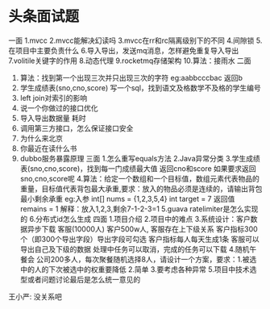 # 头条面试题

一面
1.mvcc
2.mvcc能解决幻读吗
3.mvcc在rr和rc隔离级别下的不同
4.间隙锁
5.在项目中主要负责什么
6.导入导出，发送mq消息，怎样避免重复导入导出
7.volitile关键字的作用
8.动态代理
9.rocketmq存储架构
10.算法：接雨水
二面

1. 算法：找到第一个出现三次并只出现三次的字符 eg:aabbcccbac 返回b
2. 学生成绩表(sno,cno,score) 写一个sql，找到语文及格数学不及格的学生编号
3. left join对索引的影响
4. 说一个你做过的接口优化
5. 导入导出数据量 耗时
6. 调用第三方接口，怎么保证接口安全
7. 为什么来北京
8. 你最近在读什么书
9. dubbo服务暴露原理
三面
1.怎么重写equals方法
2.Java异常分类
3.学生成绩表(sno,cno,score)，找到每一门成绩最大值 返回cno和score 如果要求返回sno,cno,score呢
4.算法：给定一个数组和一个目标值，数组元素代表物品的重量，目标值代表背包最大承重,要求：放入的物品必须是连续的，请输出背包最小剩余承重 eg:入参 int[] nums  = {1,2,3,5,4} int target = 7 返回值 remains = 1 解释：放入1,2,3,剩余7-1-2-3=1
5.guava ratelimiter是怎么实现的
6.分布式id怎么生成
四面
1.项目介绍
2.项目中的难点
3.系统设计：客户数据异步下载 客服(10000人) 客户500w人, 客服存在上下级关系 客户指标300个（即300个导出字段）导出字段可勾选 客户指标每人每天生成1条 客服可以导出自己及下级的数据 处理中任务可以取消，完成的任务可以下载 
4.随机午餐会 公司200多人，每次聚餐随机选择8人，请设计一个方案，要求：1.被选中的人的下次被选中的权重要降低 2.简单 3.要考虑各种异常
5.项目中技术选型或者问题讨论最后是怎么统一意见的

王小严:
没关系吧